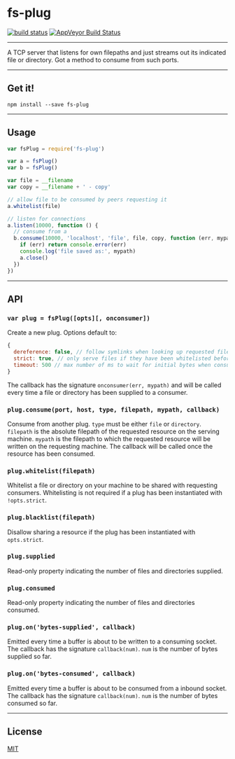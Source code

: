 # fs-plug

[![build status](http://img.shields.io/travis/chiefbiiko/fs-plug.svg?style=flat)](http://travis-ci.org/chiefbiiko/fs-plug) [![AppVeyor Build Status](https://ci.appveyor.com/api/projects/status/github/chiefbiiko/fs-plug?branch=master&svg=true)](https://ci.appveyor.com/project/chiefbiiko/fs-plug)

***

A TCP server that listens for own filepaths and just streams out its indicated file or directory. Got a method to consume from such ports.

***

## Get it!

```
npm install --save fs-plug
```

***

## Usage

``` js
var fsPlug = require('fs-plug')

var a = fsPlug()
var b = fsPlug()

var file = __filename
var copy = __filename + ' - copy'

// allow file to be consumed by peers requesting it
a.whitelist(file)

// listen for connections
a.listen(10000, function () {
  // consume from a
  b.consume(10000, 'localhost', 'file', file, copy, function (err, mypath) {
    if (err) return console.error(err)
    console.log('file saved as:', mypath)
    a.close()
  })
})
```

***

## API

### `var plug = fsPlug([opts][, onconsumer])`

Create a new plug. Options default to:

``` js
{
  dereference: false, // follow symlinks when looking up requested files?
  strict: true, // only serve files if they have been whitelisted before?
  timeout: 500 // max number of ms to wait for initial bytes when consuming
}
```

The callback has the signature `onconsumer(err, mypath)` and will be called every time a file or directory has been supplied to a consumer.

### `plug.consume(port, host, type, filepath, mypath, callback)`

Consume from another plug. `type` must be either `file` or `directory`. `filepath` is the absolute filepath of the requested resource on the serving machine. `mypath` is the filepath to which the requested resource will be written on the requesting machine. The callback will be called once the resource has been consumed.

### `plug.whitelist(filepath)`

Whitelist a file or directory on your machine to be shared with requesting consumers. Whitelisting is not required if a plug has been instantiated with `!opts.strict`.

### `plug.blacklist(filepath)`

Disallow sharing a resource if the plug has been instantiated with `opts.strict`.

### `plug.supplied`

Read-only property indicating the number of files and directories supplied.

### `plug.consumed`

Read-only property indicating the number of files and directories consumed.

### `plug.on('bytes-supplied', callback)`

Emitted every time a buffer is about to be written to a consuming socket. The callback has the signature `callback(num)`. `num` is the number of bytes supplied so far.

### `plug.on('bytes-consumed', callback)`

Emitted every time a buffer is about to be consumed from a inbound socket. The callback has the signature `callback(num)`. `num` is the number of bytes consumed so far.

***

## License

[MIT](./license.md)

